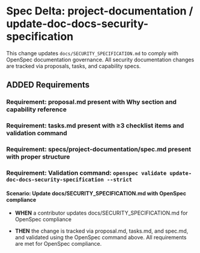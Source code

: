# Spec Delta: project-documentation / update-doc-docs-security-specification

This change updates `docs/SECURITY_SPECIFICATION.md` to comply with OpenSpec documentation governance. All security documentation changes are tracked via proposals, tasks, and capability specs.

## ADDED Requirements

### Requirement: proposal.md present with Why section and capability reference

### Requirement: tasks.md present with ≥3 checklist items and validation command

### Requirement: specs/project-documentation/spec.md present with proper structure

### Requirement: Validation command: `openspec validate update-doc-docs-security-specification --strict`

#### Scenario: Update docs/SECURITY_SPECIFICATION.md with OpenSpec compliance

- **WHEN** a contributor updates docs/SECURITY_SPECIFICATION.md for OpenSpec compliance

- **THEN** the change is tracked via proposal.md, tasks.md, and spec.md, and validated using the OpenSpec command above. All requirements are met for OpenSpec compliance.
